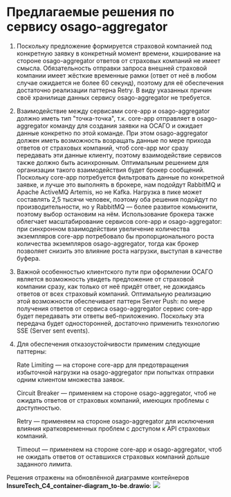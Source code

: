 # Предлагаемые решения по сервису osago-aggregator

1. Поскольку предложение формируется страховой компанией под конкретную заявку в конкретный момент времени, кэширование на стороне osago-aggregator ответов от страховых компаний не имеет смысла. 
Обязательность отправки запроса внешней страховой компании имеет жёсткие временные рамки (ответ от неё в любом случае ожидается не более 60 секунд), поэтому для её обеспечения достаточно реализации паттерна Retry. 
В виду указанных причин своё хранилище данных сервису osago-aggregator не требуется.

2. Взаимодействие между сервисами core-app и osago-aggregator должно иметь тип "точка-точка", т.к. core-app отправляет в osago-aggregator команду для создания заявки на ОСАГО и ожидает данные конкретно по этой команде. 
При этом osago-aggregator должен иметь возможность возращать данные по мере прихода ответов от страховых компаний, чтоб core-app мог сразу передавать эти данные клиенту, поэтому взаимодействие сервисов также должно быть асинхронным. 
Оптимальным решением для организации такого взаимодействия будет брокер сообщений. Поскольку core-app потребуется фильтровать данные по конкретной заявке, и лучше это выполнять в брокере, нам подойдут RabbitMQ и Apache ActiveMQ Artemis, но не Kafka. Нагрузка в пике может составлять 2,5 тысячи человек, поэтому оба решения подойдут по производительности, но у RabbitMQ — более развитое комьюнити, поэтому выбор остановим на нём.
Использование брокера также облегчает масштабирование сервисов core-app и osago-aggregator: при синхронном взаимодействии увеличение количества экземпляров core-app потребовало бы пропорционального роста количества экземпляров osago-aggregator, тогда как брокер позволяет снизить это влияние роста нагрузки, выступая в качестве буфера.

3. Важной особенностью клиентского пути при оформлении ОСАГО является возможность увидеть предложение от страховой компании сразу, как только от неё придёт ответ, не дожидаясь ответов от всех страховый компаний. Оптимальную реализацию этой возможности обеспечивает паттерн Server Push: по мере получения ответов от сервиса osago-aggregator сервис core-app будет передавать эти ответы веб-приложению. Поскольку эта передача будет односторонней, достаточно применить технологию SSE (Server sent events).

4. Для обеспечения отказоустойчивости применим следующие паттерны:

    Rate Limiting — на стороне core-app для предотвращения избыточной нагрузки на osago-aggregator при попытках отправки одним клиентом множества заявок.
    
    Circuit Breaker — применяем на стороне osago-aggregator, чтоб не ожидать ответов от страховых компаний, имеющих проблемы с доступностью.
    
    Retry — применяем на стороне osago-aggregator для исключения влияния кратковременных проблем с доступом к API страховых компаний.
    
    Timeout — применяем на стороне core-app и osago-aggregator, чтоб не ожидать ответов от оставшихся страховых компаний дольше заданного лимита.

Решения отражены на обновлённой диаграмме контейнеров **InsureTech_C4_сontainer-diagram_to-be.drawio**: 
![](InsureTech_C4_сontainer-diagram_to-be.drawio.png)
